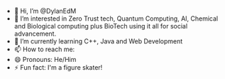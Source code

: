 - 👋 Hi, I’m @DylanEdM
- 👀 I’m interested in Zero Trust tech, Quantum Computing, AI, Chemical and Biological computing plus BioTech using it all for social advancement.
- 🌱 I’m currently learning C++, Java and Web Development
- 📫 How to reach me:
- 😄 Pronouns: He/Him
- ⚡ Fun fact: I'm a figure skater!
